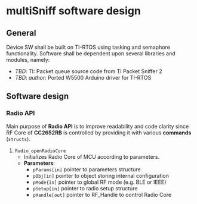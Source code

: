 # multiSniff software design

## General

Device SW shall be built on TI-RTOS using tasking and semaphore functionality. Software shall be dependent upon several libraries and modules, namely:

- _TBD_: TI: Packet queue source code from TI Packet Sniffer 2
- _TBD_: _author_: Ported W5500 Arduino driver for TI-RTOS

## Software design

### Radio API

Main purpose of **Radio API** is to improve readability and code clarity since RF Core of **CC2652RB** is controlled by providing it with various **commands** (`structs`).

1. `Radio_openRadioCore`
   - Initializes Radio Core of MCU according to parameters.
   - **Parameters**:
     - `pParams[in]` pointer to parameters structure
     - `pObj[in]` pointer to object storing internal configuration
     - `pMode{in]` pointer to global RF mode (e.g. BLE or IEEE)
     - `pSetup[in]` pointer to radio setup structure
     - `pHandle[out]` pointer to RF_Handle to control Radio Core
